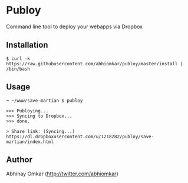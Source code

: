 # Publoy

Command line tool to deploy your webapps via Dropbox

Installation
------------

    $ curl -k https://raw.githubusercontent.com/abhiomkar/publoy/master/install | /bin/bash

Usage
-----

    ➜ ~/www/save-martian $ publoy

    >>> Publoying...
    >>> Syncing to Dropbox...
    >>> done.

    > Share link: (Syncing...)
    https://dl.dropboxusercontent.com/u/1218282/publoy/save-martian/index.html

Author
------

Abhinay Omkar (http://twitter.com/abhiomkar)
